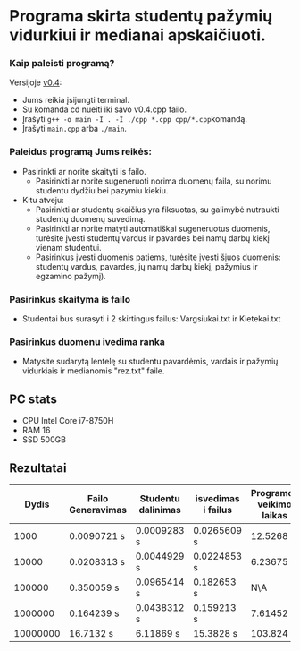 ```

```

# Programa skirta studentų pažymių vidurkiui ir medianai apskaičiuoti.

### Kaip paleisti programą?<br>
Versijoje [v0.4](https://github.com/tomasjon1/Pazymiai/tree/v0.4):
- Jums reikia įsijungti terminal.
- Su komanda cd nueiti iki savo v0.4.cpp failo. 
- Įrašyti `g++ -o main -I . -I ./cpp *.cpp cpp/*.cpp`komandą.
- Įrašyti `main.cpp` arba `./main`.

### Paleidus programą Jums reikės:<br>
- Pasirinkti ar norite skaityti is failo.
  - Pasirinkti ar norite sugeneruoti norima duomenų faila, su norimu studentu dydžiu bei pazymiu kiekiu.
- Kitu atveju: 
  - Pasirinkti ar studentų skaičius yra fiksuotas, su galimybė nutraukti studentų   duomenų suvedimą.
  - Pasirinkti ar norite matyti automatiškai sugeneruotus duomenis, turėsite įvesti studentų vardus ir pavardes bei namų darbų kiekį vienam studentui.
  - Pasirinkus įvesti duomenis patiems, turėsite įvesti šįuos duomenis: studentų vardus, pavardes, jų namų darbų kiekį, pažymius ir egzamino pažymį).

### Pasirinkus skaityma is failo
- Studentai bus surasyti i 2 skirtingus failus: Vargsiukai.txt ir Kietekai.txt

### Pasirinkus duomenu ivedima ranka
- Matysite sudarytą lentelę su studentu pavardėmis, vardais ir pažymių vidurkiais ir medianomis "rez.txt" faile.

## PC stats
- CPU Intel Core i7-8750H
- RAM 16
- SSD 500GB

## Rezultatai

| Dydis  | Failo Generavimas | Studentu dalinimas  | isvedimas i failus | Programos veikimo laikas |
| ------------- | ------------- | ------------- | ------------- | ------------- |
| 1000  | 0.0090721 s  | 0.0009283 s  | 0.0265609 s  |  12.5268 s  |
| 10000  | 0.0208313 s  | 0.0044929 s  | 0.0224853 s  |  6.23675 s  |
| 100000  | 0.350059 s  | 0.0965414 s  | 0.182653 s  |  N\A   |
| 1000000  | 0.164239 s  | 0.0438312 s  | 0.159213 s  |  7.61452 s  |
| 10000000  | 16.7132 s  | 6.11869 s  | 15.3828 s  |  103.824 s  |

